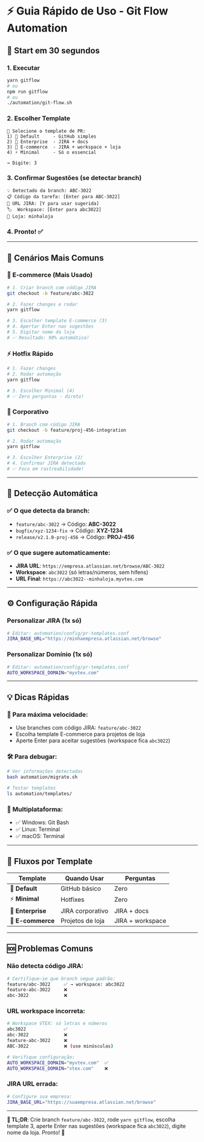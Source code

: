 # ⚡ Guia Rápido de Uso - Git Flow Automation

## 🚀 **Start em 30 segundos**

### 1. **Executar**
```bash
yarn gitflow
# ou 
npm run gitflow
# ou
./automation/git-flow.sh
```

### 2. **Escolher Template**
```
🔄 Selecione o template de PR:
1) 📝 Default     - GitHub simples
2) 🏢 Enterprise  - JIRA + docs
3) 🛒 E-commerce  - JIRA + workspace + loja
4) ⚡ Minimal     - Só o essencial

→ Digite: 3
```

### 3. **Confirmar Sugestões** (se detectar branch)
```
💡 Detectado da branch: ABC-3022
📋 Código da tarefa: [Enter para ABC-3022]
🔗 URL JIRA: [Y para usar sugerida] 
🏷️  Workspace: [Enter para abc3022]
🏪 Loja: minhaloja
```

### 4. **Pronto!** ✅

---

## 🎯 **Cenários Mais Comuns**

### **🛒 E-commerce (Mais Usado)**
```bash
# 1. Criar branch com código JIRA
git checkout -b feature/abc-3022

# 2. Fazer changes e rodar
yarn gitflow

# 3. Escolher template E-commerce (3)
# 4. Apertar Enter nas sugestões
# 5. Digitar nome da loja
# ✅ Resultado: 90% automático!
```

### **⚡ Hotfix Rápido**
```bash
# 1. Fazer changes
# 2. Rodar automação
yarn gitflow

# 3. Escolher Minimal (4)
# ✅ Zero perguntas - direto!
```

### **🏢 Corporativo**
```bash
# 1. Branch com código JIRA
git checkout -b feature/proj-456-integration

# 2. Rodar automação
yarn gitflow

# 3. Escolher Enterprise (2)  
# 4. Confirmar JIRA detectado
# ✅ Foco em rastreabilidade!
```

---

## 🧠 **Detecção Automática**

### **✅ O que detecta da branch:**
- `feature/abc-3022` → Código: **ABC-3022**
- `bugfix/xyz-1234-fix` → Código: **XYZ-1234**
- `release/v2.1.0-proj-456` → Código: **PROJ-456**

### **✅ O que sugere automaticamente:**
- **JIRA URL**: `https://empresa.atlassian.net/browse/ABC-3022`
- **Workspace**: `abc3022` (só letras/números, sem hífens)
- **URL Final**: `https://abc3022--minhaloja.myvtex.com`

---

## ⚙️ **Configuração Rápida**

### **Personalizar JIRA (1x só)**
```bash
# Editar: automation/config/pr-templates.conf
JIRA_BASE_URL="https://minhaempresa.atlassian.net/browse"
```

### **Personalizar Domínio (1x só)**
```bash
# Editar: automation/config/pr-templates.conf  
AUTO_WORKSPACE_DOMAIN="myvtex.com"
```

---

## 💡 **Dicas Rápidas**

### **🎯 Para máxima velocidade:**
- Use branches com código JIRA: `feature/abc-3022`
- Escolha template E-commerce para projetos de loja
- Aperte Enter para aceitar sugestões (workspace fica `abc3022`)

### **🛠️ Para debugar:**
```bash
# Ver informações detectadas
bash automation/migrate.sh

# Testar templates
ls automation/templates/
```

### **📱 Multiplataforma:**
- ✅ Windows: Git Bash
- ✅ Linux: Terminal
- ✅ macOS: Terminal

---

## 🎪 **Fluxos por Template**

| Template | Quando Usar | Perguntas |
|----------|-------------|-----------|
| 🎯 **Default** | GitHub básico | Zero |
| ⚡ **Minimal** | Hotfixes | Zero |
| 🏢 **Enterprise** | JIRA corporativo | JIRA + docs |
| 🛒 **E-commerce** | Projetos de loja | JIRA + workspace |

---

## 🆘 **Problemas Comuns**

### **Não detecta código JIRA:**
```bash
# Certifique-se que branch segue padrão:
feature/abc-3022     ✅ → workspace: abc3022
feature-abc-3022     ❌
abc-3022             ❌
```

### **URL workspace incorreta:**
```bash
# Workspace VTEX: só letras e números
abc3022              ✅
abc-3022             ❌  
feature-abc-3022     ❌
ABC-3022             ❌ (use minúsculas)

# Verifique configuração:
AUTO_WORKSPACE_DOMAIN="myvtex.com"  ✅
AUTO_WORKSPACE_DOMAIN="vtex.com"    ❌
```

### **JIRA URL errada:**
```bash
# Configure sua empresa:
JIRA_BASE_URL="https://suaempresa.atlassian.net/browse"
```

---

**🎯 TL;DR**: Crie branch `feature/abc-3022`, rode `yarn gitflow`, escolha template 3, aperte Enter nas sugestões (workspace fica `abc3022`), digite nome da loja. Pronto! 🚀
